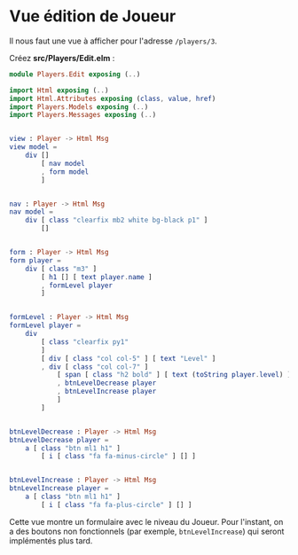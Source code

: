 # Vue édition de Joueur

Il nous faut une vue à afficher pour l'adresse `/players/3`.

Créez __src/Players/Edit.elm__ :

```elm
module Players.Edit exposing (..)

import Html exposing (..)
import Html.Attributes exposing (class, value, href)
import Players.Models exposing (..)
import Players.Messages exposing (..)


view : Player -> Html Msg
view model =
    div []
        [ nav model
        , form model
        ]


nav : Player -> Html Msg
nav model =
    div [ class "clearfix mb2 white bg-black p1" ]
        []


form : Player -> Html Msg
form player =
    div [ class "m3" ]
        [ h1 [] [ text player.name ]
        , formLevel player
        ]


formLevel : Player -> Html Msg
formLevel player =
    div
        [ class "clearfix py1"
        ]
        [ div [ class "col col-5" ] [ text "Level" ]
        , div [ class "col col-7" ]
            [ span [ class "h2 bold" ] [ text (toString player.level) ]
            , btnLevelDecrease player
            , btnLevelIncrease player
            ]
        ]


btnLevelDecrease : Player -> Html Msg
btnLevelDecrease player =
    a [ class "btn ml1 h1" ]
        [ i [ class "fa fa-minus-circle" ] [] ]


btnLevelIncrease : Player -> Html Msg
btnLevelIncrease player =
    a [ class "btn ml1 h1" ]
        [ i [ class "fa fa-plus-circle" ] [] ]
```

Cette vue montre un formulaire avec le niveau du Joueur. Pour l'instant, on a des boutons non fonctionnels (par exemple, `btnLevelIncrease`) qui seront implémentés plus tard.
